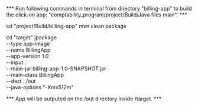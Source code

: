 *** Run following commands in terminal from directory "billing-app" to build the click-on app: "comptability_program/project/Build/Java files main". *** 

cd "project/Build/billing-app"
mvn clean package

cd "target"
jpackage \
  --type app-image \
  --name BillingApp \
  --app-version 1.0 \
  --input . \
  --main-jar billing-app-1.0-SNAPSHOT.jar \
  --main-class BillingApp \
  --dest ../out \
  --java-options "-Xmx512m"


*** App will be outputed on the /out directory inside /target. ***
